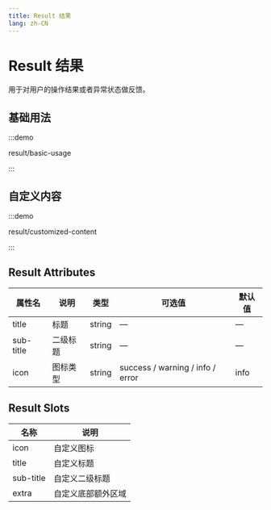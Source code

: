 ```yaml
---
title: Result 结果
lang: zh-CN
---
```


# Result 结果

用于对用户的操作结果或者异常状态做反馈。

## 基础用法

:::demo

result/basic-usage

:::

## 自定义内容

:::demo

result/customized-content

:::

## Result Attributes

| 属性名       | 说明   | 类型     | 可选值                              | 默认值  |
| --------- | ---- | ------ | -------------------------------- | ---- |
| title     | 标题   | string | —                                | —    |
| sub-title | 二级标题 | string | —                                | —    |
| icon      | 图标类型 | string | success / warning / info / error | info |

## Result Slots

| 名称        | 说明        |
| --------- | --------- |
| icon      | 自定义图标     |
| title     | 自定义标题     |
| sub-title | 自定义二级标题   |
| extra     | 自定义底部额外区域 |
